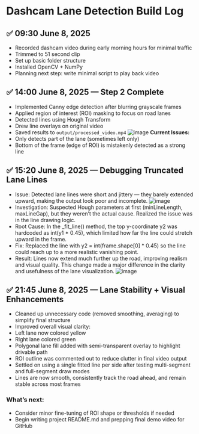 # Dashcam Lane Detection Build Log

## ✅ 09:30 June 8, 2025 
- Recorded dashcam video during early morning hours for minimal traffic
- Trimmed to 51 second clip
- Set up basic folder structure
- Installed OpenCV + NumPy
- Planning next step: write minimal script to play back video


## ✅ 14:00 June 8, 2025 — Step 2 Complete
- Implemented Canny edge detection after blurring grayscale frames
- Applied region of interest (ROI) masking to focus on road lanes
- Detected lines using Hough Transform
- Drew line overlays on original video
- Saved results to `output/processed_video.mp4`
![image](https://github.com/user-attachments/assets/83a67911-b16c-4344-9427-f162cb612284)
**Current Issues:**
- Only detects part of the lane (sometimes left only)
- Bottom of the frame (edge of ROI) is mistakenly detected as a strong line
  

## ✅ 15:20 June 8, 2025 — Debugging Truncated Lane Lines
- Issue: Detected lane lines were short and jittery — they barely extended upward, making the output look poor and incomplete.
  ![image](https://github.com/user-attachments/assets/6672ff3a-cb37-409c-9c60-45c0ef4e24f2)
- Investigation: Suspected Hough parameters at first (minLineLength, maxLineGap), but they weren’t the actual cause. Realized the issue was in the line drawing logic.
- Root Cause: In the _fit_line() method, the top y-coordinate y2 was hardcoded as int(y1 * 0.45), which limited how far the line could stretch upward in the frame.
- Fix: Replaced the line with y2 = int(frame.shape[0] * 0.45) so the line could reach up to a more realistic vanishing point.
- Result: Lines now extend much further up the road, improving realism and visual quality. This change made a major difference in the clarity and usefulness of the lane visualization.
  ![image](https://github.com/user-attachments/assets/abd80046-8797-41c5-b956-9da945d9eefd)

  
## ✅ 21:45 June 8, 2025 — Lane Stability + Visual Enhancements
- Cleaned up unnecessary code (removed smoothing, averaging) to simplify final structure
- Improved overall visual clarity:
- Left lane now colored yellow
- Right lane colored green
- Polygonal lane fill added with semi-transparent overlay to highlight drivable path
- ROI outline was commented out to reduce clutter in final video output
- Settled on using a single fitted line per side after testing multi-segment and full-segment draw modes
- Lines are now smooth, consistently track the road ahead, and remain stable across most frames

### What’s next:
- Consider minor fine-tuning of ROI shape or thresholds if needed
- Begin writing project README.md and prepping final demo video for GitHub





